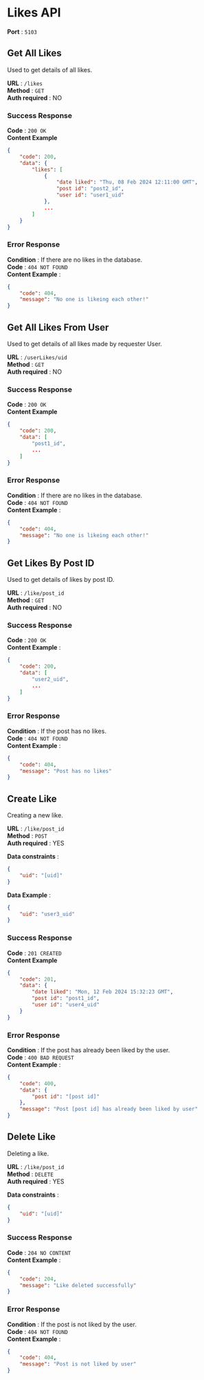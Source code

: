 # Likes API  
**Port** : `5103`  
  
## Get All Likes  
Used to get details of all likes.  
  
**URL** : `/likes`  
**Method** : `GET`  
**Auth required** : NO  
  
### Success Response  
**Code** : `200 OK`  
**Content Example**  
```json  
{  
    "code": 200,  
    "data": {  
        "likes": [  
            {  
                "date liked": "Thu, 08 Feb 2024 12:11:00 GMT",  
                "post id": "post2_id",  
                "user id": "user1_uid"  
            },  
            ...
        ]  
    }  
}  
```
  
### Error Response    
**Condition** : If there are no likes in the database.    
**Code** : `404 NOT FOUND`    
**Content Example** :    
```json    
{    
    "code": 404,    
    "message": "No one is likeing each other!"    
}  
```
  
## Get All Likes From User  
Used to get details of all likes made by requester User.  
  
**URL** : `/userLikes/uid`  
**Method** : `GET`  
**Auth required** : NO  
  
### Success Response  
**Code** : `200 OK`  
**Content Example**  
```json  
{  
    "code": 200,  
    "data": [    
        "post1_id",  
        ...
    ]    
}  
```
  
### Error Response    
**Condition** : If there are no likes in the database.    
**Code** : `404 NOT FOUND`    
**Content Example** :    
```json    
{    
    "code": 404,    
    "message": "No one is likeing each other!"    
}  
```
  
## Get Likes By Post ID    
Used to get details of likes by post ID.  
  
**URL** : `/like/post_id`    
**Method** : `GET`    
**Auth required** : NO  
  
### Success Response    
**Code** : `200 OK`      
**Content Example** :  
```json    
{    
    "code": 200,    
    "data": [    
        "user2_uid",  
        ...
    ]    
}    
```
  
### Error Response    
**Condition** : If the post has no likes.    
**Code** : `404 NOT FOUND`    
**Content Example** :    
```json    
{    
    "code": 404,    
    "message": "Post has no likes"    
}    
```
  
## Create Like    
Creating a new like.  
  
**URL** : `/like/post_id`    
**Method** : `POST`    
**Auth required** : YES  
  
**Data constraints** :    
```json    
{    
    "uid": "[uid]"    
}    
```
**Data Example** :  
```json  
{  
    "uid": "user3_uid"  
}  
```
  
### Success Response    
**Code** : `201 CREATED`      
**Content Example**      
```json    
{    
    "code": 201,    
    "data": {  
        "date liked": "Mon, 12 Feb 2024 15:32:23 GMT",  
        "post id": "post1_id",  
        "user id": "user4_uid"  
    }  
}    
```
  
### Error Response    
**Condition** : If the post has already been liked by the user.    
**Code** : `400 BAD REQUEST`    
**Content Example** :    
```json    
{    
    "code": 400,    
    "data": {    
        "post id": "[post id]"    
    },    
    "message": "Post [post id] has already been liked by user"    
}  
```
  
## Delete Like    
  
Deleting a like.  
  
**URL** : `/like/post_id`    
**Method** : `DELETE`    
**Auth required** : YES  
  
**Data constraints** :    
```json    
{    
    "uid": "[uid]"    
}    
```
  
### Success Response    
**Code** : `204 NO CONTENT`      
**Content Example** :  
```json    
{    
    "code": 204,    
    "message": "Like deleted successfully"    
}    
```
  
### Error Response    
**Condition** : If the post is not liked by the user.    
**Code** : `404 NOT FOUND`    
**Content Example** :    
```json    
{    
    "code": 404,    
    "message": "Post is not liked by user"    
}    
```
